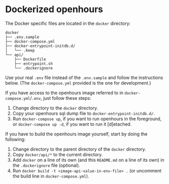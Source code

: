 # Dockerized openhours

The Docker specific files are located in the `docker` directory:

```
docker
├── .env.sample
├── docker-compose.yml
├── docker-entrypoint-initdb.d/
│   └── .keep
└── api/
    ├── Dockerfile
    ├── entrypoint.sh
    └── .dockerignore
```

Use your real `.env` file instead of the `.env.sample` and follow the instructions below. 
(The `docker-compose.yml` provided is the one for development.)

If you have access to the openhours image referred to in `docker-compose.yml`/`.env`, just follow these steps:

1. Change directory to the `docker` directory.
2. Copy your openhours sql dump file to `docker-entrypoint-initdb.d/`.
3. Run `docker-compose up`, if you want to run openhours in the foreground, or `docker-compose up -d`, if you want to run it [d]etached.

If you have to build the openhours image yourself, start by doing the following:

1. Change directory to the parent directory of the `docker` directory.
2. Copy `docker/api/*` to the current directory.
3. Add `docker` on a line of its own (and this `README.md` on a line of its own) in the `.dockerignore` file (optional).
4. Run `docker build -t <image-api-value-in-env-file> .` (or uncomment the build line in `docker-compose.yml`).

